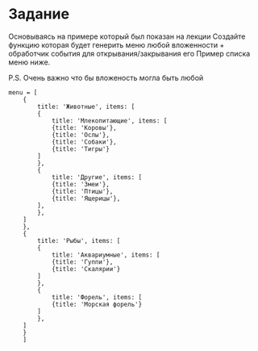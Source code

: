 # Задание

Основываясь на примере который был показан на лекции
Создайте функцию которая будет генерить меню любой вложенности + обработчик события для открывания/закрывания его
Пример списка меню ниже.

P.S. Очень важно что бы вложеность могла быть любой

```
menu = [
    {
        title: 'Животные', items: [
        {
            title: 'Млекопитающие', items: [
            {title: 'Коровы'},
            {title: 'Ослы'},
            {title: 'Собаки'},
            {title: 'Тигры'}
        ]
        },
        {
            title: 'Другие', items: [
            {title: 'Змеи'},
            {title: 'Птицы'},
            {title: 'Ящерицы'},
        ],
        },
    ]
    },
    {
        title: 'Рыбы', items: [
        {
            title: 'Аквариумные', items: [
            {title: 'Гуппи'},
            {title: 'Скалярии'}
        ]
        },
        {
            title: 'Форель', items: [
            {title: 'Морская форель'}
        ]
        },
    ]
    }
    ]
```